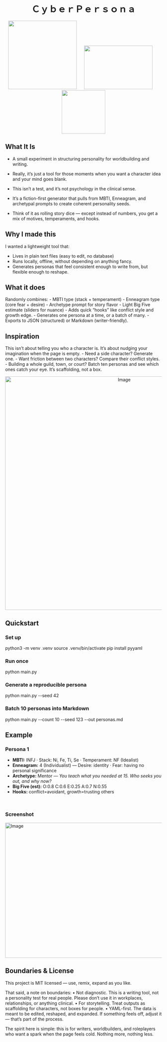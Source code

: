 <h1 align="center"> ＣｙｂｅｒＰｅｒｓｏｎａ </h1>

<p align="center">
  <img src="https://github.com/user-attachments/assets/fd6fdfc1-1799-4f3f-9284-4aab1fa9aaac" width="220"/>
  &nbsp;&nbsp;&nbsp;&nbsp;
	<img src="https://github.com/user-attachments/assets/591dd256-de2a-4d3e-aba9-f918e5a41dea" width="220" height="140" />
  &nbsp;&nbsp;&nbsp;&nbsp;
    <img src="https://github.com/user-attachments/assets/a9fc2177-93fe-4941-985b-e70f19fb4320" height="140"/>
</p>

## What It Is
- A small experiment in structuring personality for worldbuilding and writing.
- Really, it’s just a tool for those moments when you want a character idea and your mind goes blank.

- This isn’t a test, and it’s not psychology in the clinical sense.
- It’s a fiction-first generator that pulls from MBTI, Enneagram, and archetypal prompts to create coherent personality seeds.
- Think of it as rolling story dice — except instead of numbers, you get a mix of motives, temperaments, and hooks.


## Why I made this
 I wanted a lightweight tool that:
- Lives in plain text files (easy to edit, no database)
- Runs locally, offline, without depending on anything fancy.
- Generates personas that feel consistent enough to write from, but flexible enough to reshape.

## What it does
  Randomly combines:
	-	MBTI type (stack + temperament)
  	- 	Enneagram type (core fear + desire)
	-	Archetype prompt for story flavor
	-	Light Big Five estimate (sliders for nuance)
	-	Adds quick “hooks” like conflict style and growth edge.
	-	Generates one persona at a time, or a batch of many.
	-	Exports to JSON (structured) or Markdown (writer-friendly).


## Inspiration

This isn’t about telling you who a character is.
It’s about nudging your imagination when the page is empty.
	-	Need a side character? Generate one.
	-	Want friction between two characters? Compare their conflict styles.
	-	Building a whole guild, town, or court? Batch ten personas and see which ones catch your eye.
    It’s scaffolding, not a box.

<p align="center">
<img width="750" height="750" alt="Image" src="https://github.com/user-attachments/assets/b6ee4b77-f5ac-42c8-b591-e1874c98f011" />
</p>


## Quickstart

### Set up
python3 -m venv .venv
source .venv/bin/activate
pip install pyyaml

### Run once
python main.py

### Generate a reproducible persona
python main.py --seed 42

### Batch 10 personas into Markdown
python main.py --count 10 --seed 123 --out personas.md


## Example

### Persona 1
- **MBTI:** INFJ · Stack: Ni, Fe, Ti, Se · Temperament: NF (Idealist)  
- **Enneagram:** 4 (Individualist) — Desire: identity · Fear: having no personal significance  
- **Archetype:** Mentor — *You teach what you needed at 15. Who seeks you out, and why now?*  
- **Big Five (est):** O:0.8 C:0.6 E:0.25 A:0.7 N:0.55  
- **Hooks:** conflict=avoidant, growth=trusting others

<br>

### Screenshot

<img width="575" height="434" alt="Image" src="https://github.com/user-attachments/assets/af1d0969-0a09-410b-9681-b3dff8e5c9e9" />

## Boundaries & License

This project is MIT licensed — use, remix, expand as you like.

That said, a note on boundaries:
	•	Not diagnostic. This is a writing tool, not a personality test for real people. Please don’t use it in workplaces, relationships, or anything clinical.
	•	For storytelling. Treat outputs as scaffolding for characters, not boxes for people.
	•	YAML-first. The data is meant to be edited, reshaped, and expanded. If something feels off, adjust it — that’s part of the process.

The spirit here is simple: this is for writers, worldbuilders, and roleplayers who want a spark when the page feels cold. Nothing more, nothing less.






